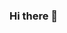 ### Hi there 👋

<!--
**kaochan/kaochan** is a ✨ _special_ ✨ repository because its `README.md` (this file) appears on your GitHub profile.

Here are some ideas to get you started:

- 🔭 I’m currently working on ...a bot
- 🌱 I’m currently learning ...java script
- 👯 I’m looking to collaborate on ...not decided yet!! 
- 🤔 I’m looking for help with ...c++

- 📫 How to reach me: ...telegram @Animequote_writer
- 😄 Pronouns: ...
- ⚡ Fun fact: ...i am lazy😂
⚡Just know java i mean still learning
-->
